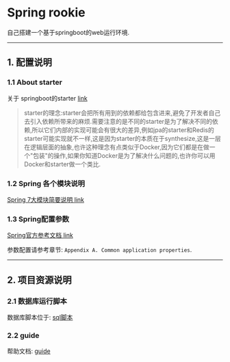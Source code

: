 # Spring rookie

自己搭建一个基于springboot的web运行环境.

---

## 1. 配置说明


### 1.1 About starter

关于 springboot的starter [link](https://segmentfault.com/p/1210000011564985/read)

> starter的理念:starter会把所有用到的依赖都给包含进来,避免了开发者自己去引入依赖所带来的麻烦.需要注意的是不同的starter是为了解决不同的依赖,所以它们内部的实现可能会有很大的差异,例如jpa的starter和Redis的starter可能实现就不一样,这是因为starter的本质在于synthesize,这是一层在逻辑层面的抽象,也许这种理念有点类似于Docker,因为它们都是在做一个"包装"的操作,如果你知道Docker是为了解决什么问题的,也许你可以用Docker和starter做一个类比.


### 1.2 Spring 各个模块说明

[Spring 7大模块简要说明 link](http://www.cnblogs.com/ywlaker/p/6136625.html)


### 1.3 Spring配置参数

[Spring官方参考文档 link](https://docs.spring.io/spring-boot/docs/2.1.3.RELEASE/reference/htmlsingle/)

参数配置请参考章节: `Appendix A. Common application properties`.

---

## 2. 项目资源说明


### 2.1 数据库运行脚本

数据库脚本位于: [sql脚本](docs/spring_rookie.sql)


### 2.2 guide 

帮助文档: [guide](docs/guide.md)


